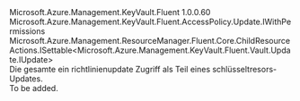 <Type Name="IUpdate" FullName="Microsoft.Azure.Management.KeyVault.Fluent.AccessPolicy.Update.IUpdate">
  <TypeSignature Language="C#" Value="public interface IUpdate : Microsoft.Azure.Management.KeyVault.Fluent.AccessPolicy.Update.IWithPermissions, Microsoft.Azure.Management.ResourceManager.Fluent.Core.ChildResourceActions.ISettable&lt;Microsoft.Azure.Management.KeyVault.Fluent.Vault.Update.IUpdate&gt;" />
  <TypeSignature Language="ILAsm" Value=".class public interface auto ansi abstract IUpdate implements class Microsoft.Azure.Management.KeyVault.Fluent.AccessPolicy.Update.IWithPermissions, class Microsoft.Azure.Management.ResourceManager.Fluent.Core.ChildResourceActions.ISettable`1&lt;class Microsoft.Azure.Management.KeyVault.Fluent.Vault.Update.IUpdate&gt;" />
  <TypeSignature Language="DocId" Value="T:Microsoft.Azure.Management.KeyVault.Fluent.AccessPolicy.Update.IUpdate" />
  <TypeSignature Language="VB.NET" Value="Public Interface IUpdate&#xA;Implements ISettable(Of IUpdate), IWithPermissions" />
  <TypeSignature Language="F#" Value="type IUpdate = interface&#xA;    interface IWithPermissions&#xA;    interface ISettable&lt;IUpdate&gt;" />
  <AssemblyInfo>
    <AssemblyName>Microsoft.Azure.Management.KeyVault.Fluent</AssemblyName>
    <AssemblyVersion>1.0.0.60</AssemblyVersion>
  </AssemblyInfo>
  <Interfaces>
    <Interface>
      <InterfaceName>Microsoft.Azure.Management.KeyVault.Fluent.AccessPolicy.Update.IWithPermissions</InterfaceName>
    </Interface>
    <Interface>
      <InterfaceName>Microsoft.Azure.Management.ResourceManager.Fluent.Core.ChildResourceActions.ISettable&lt;Microsoft.Azure.Management.KeyVault.Fluent.Vault.Update.IUpdate&gt;</InterfaceName>
    </Interface>
  </Interfaces>
  <Docs>
    <summary>
            Die gesamte ein richtlinienupdate Zugriff als Teil eines schlüsseltresors-Updates.
            </summary>
    <remarks>To be added.</remarks>
  </Docs>
  <Members />
</Type>